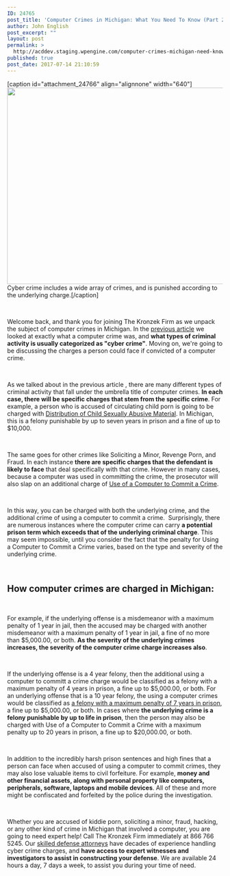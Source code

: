 ```yaml
---
ID: 24765
post_title: 'Computer Crimes in Michigan: What You Need To Know (Part 2)'
author: John English
post_excerpt: ""
layout: post
permalink: >
  http://acddev.staging.wpengine.com/computer-crimes-michigan-need-know-part-2.html
published: true
post_date: 2017-07-14 21:10:59
---
```

[caption id="attachment_24766" align="alignnone" width="640"]<img class="size-large wp-image-24766" src="http://acddev.staging.wpengine.com/wp-content/uploads/2017/07/canstockphoto22636635-1024x735.jpg" alt="" width="640" height="459" /> Cyber crime includes a wide array of crimes, and is punished according to the underlying charge.[/caption]

&nbsp;

<span style="font-weight: 400;">Welcome back, and thank you for joining The Kronzek Firm as we unpack the subject of computer crimes in Michigan. In the <a href="https://acddev.staging.wpengine.com/computer-crimes-michigan-need-know-part-1.html" target="_blank" rel="noopener">previous article</a> we looked at exactly what a computer crime was, and </span><b>what types of criminal activity is usually categorized as "cyber crime"</b><span style="font-weight: 400;">. Moving on, we're going to be discussing the charges a person could face if convicted of a computer crime.</span>

&nbsp;

<span style="font-weight: 400;">As we talked about in the previous article , there are many different types of criminal activity that fall under the umbrella title of computer crimes. </span><b>In each case, there will be specific charges that stem from the specific crime</b><span style="font-weight: 400;">. For example, a person who is accused of circulating child porn is going to be charged with </span><a href="https://acddev.staging.wpengine.com/mi-child-pornography-laws.html"><span style="font-weight: 400;">Distribution of Child Sexually Abusive Material</span></a><span style="font-weight: 400;">. In Michigan, this is a felony punishable by up to seven years in prison and a fine of up to $10,000.</span>

&nbsp;

<span style="font-weight: 400;">The same goes for other crimes like Soliciting a Minor, Revenge Porn, and Fraud. In each instance </span><b>there are specific charges that the defendant is likely to face</b><span style="font-weight: 400;"> that deal specifically with that crime. However in many cases, because a computer was used in committing the crime, the prosecutor will also slap on an additional charge of </span><a href="https://acddev.staging.wpengine.com/use-of-a-computer-to-commit-a-crime-in-michigan-criminal-defense-attorneys.html"><span style="font-weight: 400;">Use of a Computer to Commit a Crime</span></a><span style="font-weight: 400;">.</span>

&nbsp;

<span style="font-weight: 400;">In this way, you can be charged with both the underlying crime, and the additional crime of using a computer to commit a crime.  Surprisingly, there are numerous instances where the computer crime can carry </span><b>a potential prison term which exceeds that of the underlying criminal charge</b><span style="font-weight: 400;">. This may seem impossible, until you consider the fact that the penalty for Using a Computer to Commit a Crime varies, based on the type and severity of the underlying crime.</span>

&nbsp;
<h2>How computer crimes are charged in Michigan:</h2>
&nbsp;

<span style="font-weight: 400;">For example, if the underlying offense is a misdemeanor with a maximum penalty of 1 year in jail, then the accused may be charged with another misdemeanor with a maximum penalty of 1 year in jail, a fine of no more than $5,000.00, or both. </span><b>As the severity of the underlying crimes increases, the severity of the computer crime charge increases also</b><span style="font-weight: 400;">.</span>

&nbsp;

<span style="font-weight: 400;">If the underlying offense is a 4 year felony, then the additional using a computer to committ a crime charge would be classified as a felony with a maximum penalty of 4 years in prison, a fine up to $5,000.00, or both. For an underlying offense that is a 10 year felony, the using a computer crimes would be classified as </span><a href="https://acddev.staging.wpengine.com/sentencing-options.html"><span style="font-weight: 400;">a felony with a maximum penalty of 7 years in prison</span></a><span style="font-weight: 400;">, a fine up to $5,000.00, or both. In cases where </span><b>the underlying crime is a felony punishable by up to life in prison</b><span style="font-weight: 400;">, then the person may also be charged with Use of a Computer to Commit a Crime with a maximum penalty up to 20 years in prison, a fine up to $20,000.00, or both.</span>

&nbsp;

<span style="font-weight: 400;">In addition to the incredibly harsh prison sentences and high fines that a person can face when accused of using a computer to commit crimes, they may also lose valuable items to civil forfeiture. For example, </span><b>money and other financial assets, along with personal property like computers, peripherals, software, laptops and mobile devices</b><span style="font-weight: 400;">. All of these and more might be confiscated and forfeited by the police during the investigation.</span>

&nbsp;

<span style="font-weight: 400;">Whether you are accused of kiddie porn, soliciting a minor, fraud, hacking, or any other kind of crime in Michigan that involved a computer, you are going to need expert help! Call The Kronzek Firm immediately at 866 766 5245. Our </span><a href="https://acddev.staging.wpengine.com/trial-attorneys.html"><span style="font-weight: 400;">skilled defense attorneys</span></a><span style="font-weight: 400;"> have decades of experience handling cyber crime charges, and </span><b>have access to expert witnesses and investigators to assist in constructing your defense</b><span style="font-weight: 400;">. We are available 24 hours a day, 7 days a week, to assist you during your time of need.</span>